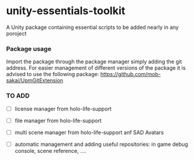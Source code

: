 # unity-essentials-toolkit
A Unity package containing essential scripts to be added nearly in any poroject

### Package usage
Import the package through the package manager simply adding the git address. For easier management of different versions of the package it is advised to use the following package: https://github.com/mob-sakai/UpmGitExtension

### TO ADD
- [ ] license manager from holo-life-support
- [ ] file manager from holo-life-support
- [ ] multi scene manager from holo-life-support anf SAD Avatars
- [ ] automatic management and adding useful repositories: in game debug console, scene reference, .... 

